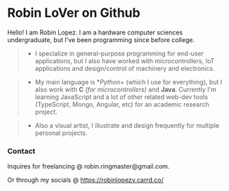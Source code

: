 Robin LoVer on Github
==

Hello! I am Robin Lopez. I am a hardware computer sciences undergraduate, but I've been programming since before college.

> - I specialize in general-purpose programming for end-user applications, but I also have worked with microcontrollers, IoT applications and design/control of machinery and electronics.

> - My main language is **Python*+ (which I use for everything), but I also work with **C** *(for microcontrollers)* and **Java**. Currently I'm learning JavaScript and a lot of other related web-dev tools (TypeScript, Mongo, Angular, etc) for an academic research project.

> - Also a visual artist, I illustrate and design frequently for multiple personal projects.

<h3>Contact</h3>
Inquires for freelancing @ robin.ringmaster@gmail.com.  

Or through my socials @ https://robinlopezv.carrd.co/
  <!---
Robin-LoVer/Robin-LoVer is a ✨ special ✨ repository because its `README.md` (this file) appears on your GitHub profile.
You can click the Preview link to take a look at your changes.
--->
